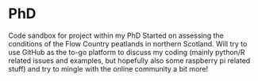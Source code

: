 # PhD
Code sandbox for project within my PhD
Started on assessing the conditions of the Flow Country peatlands in northern Scotland.
Will try to use GitHub as the to-go platform to discuss my coding (mainly python/R related issues and examples, but hopefully also some raspberry pi related stuff) and try to mingle with the online community a bit more!
